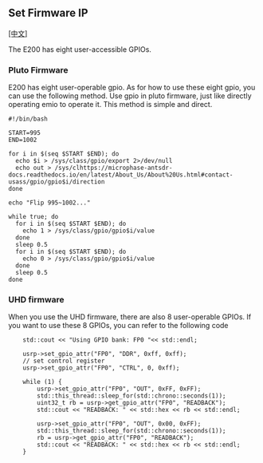 ## Set Firmware IP

[[中文]](../../../cn/device_and_usage_manual/ANTSDR_E_Series_Module/ANTSDR_E200_Reference_Manual/set_gpio_cn.html)

The E200 has eight user-accessible GPIOs.

### Pluto Firmware
E200 has eight user-operable gpio. As for how to use these eight gpio, you can use the following method. Use gpio in pluto firmware, just like directly operating emio to operate it. This method is simple and direct.
```
#!/bin/bash

START=995
END=1002

for i in $(seq $START $END); do
  echo $i > /sys/class/gpio/export 2>/dev/null
  echo out > /sys/clhttps://microphase-antsdr-docs.readthedocs.io/en/latest/About_Us/About%20Us.html#contact-usass/gpio/gpio$i/direction
done

echo "Flip 995~1002..."

while true; do
  for i in $(seq $START $END); do
    echo 1 > /sys/class/gpio/gpio$i/value
  done
  sleep 0.5
  for i in $(seq $START $END); do
    echo 0 > /sys/class/gpio/gpio$i/value
  done
  sleep 0.5
done
```
### UHD firmware

When you use the UHD firmware, there are also 8 user-operable GPIOs. If you want to use these 8 GPIOs, you can refer to the following code
```
    std::cout << "Using GPIO bank: FP0 "<< std::endl;

    usrp->set_gpio_attr("FP0", "DDR", 0xff, 0xff); 
    // set control register 
    usrp->set_gpio_attr("FP0", "CTRL", 0, 0xff);    

    while (1) {
        usrp->set_gpio_attr("FP0", "OUT", 0xFF, 0xFF);  
        std::this_thread::sleep_for(std::chrono::seconds(1));
        uint32_t rb = usrp->get_gpio_attr("FP0", "READBACK");
        std::cout << "READBACK: " << std::hex << rb << std::endl;

        usrp->set_gpio_attr("FP0", "OUT", 0x00, 0xFF); 
        std::this_thread::sleep_for(std::chrono::seconds(1));
        rb = usrp->get_gpio_attr("FP0", "READBACK");
        std::cout << "READBACK: " << std::hex << rb << std::endl;
    }
```